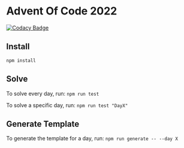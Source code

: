 # Advent Of Code 2022

[![Codacy Badge](https://app.codacy.com/project/badge/Grade/964bdb4b70774e18be52dc1caafed9bf)](https://www.codacy.com/gh/00Greenwood/AdventOfCode2022/dashboard?utm_source=github.com&amp;utm_medium=referral&amp;utm_content=00Greenwood/AdventOfCode2022&amp;utm_campaign=Badge_Grade)

## Install

`npm install`

## Solve

To solve every day, run:
`npm run test`

To solve a specific day, run:
`npm run test "DayX"`

## Generate Template

To generate the template for a day, run:
`npm run generate -- --day X`
